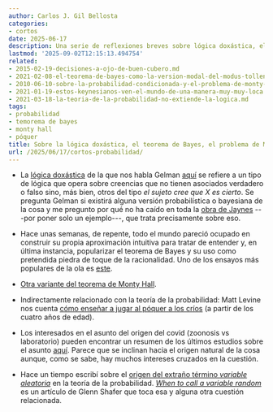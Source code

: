 ```yaml
---
author: Carlos J. Gil Bellosta
categories:
- cortos
date: 2025-06-17
description: Una serie de reflexiones breves sobre lógica doxástica, el teorema de Bayes y una curiosa variante del problema de Monty Hall y otros asuntos relacionados con la probabilidad.
lastmod: '2025-09-02T12:15:13.494754'
related:
- 2015-02-19-decisiones-a-ojo-de-buen-cubero.md
- 2021-02-08-el-teorema-de-bayes-como-la-version-modal-del-modus-tollens.md
- 2010-06-10-sobre-la-probabilidad-condicionada-y-el-problema-de-monty-hall.md
- 2021-01-19-estos-keynesianos-ven-el-mundo-de-una-manera-muy-muy-loca.md
- 2021-03-18-la-teoria-de-la-probabilidad-no-extiende-la-logica.md
tags:
- probabilidad
- temorema de bayes
- monty hall
- póquer
title: Sobre la lógica doxástica, el teorema de Bayes, el problema de Monty Hall y algunos asuntos más
url: /2025/06/17/cortos-probabilidad/
---
```


- La [lógica doxástica](https://es.wikipedia.org/wiki/L%C3%B3gica_dox%C3%A1stica) de la que nos habla Gelman [aquí](https://statmodeling.stat.columbia.edu/2025/04/18/doxastic-logic-a-model-of-beliefs/) se refiere a un tipo de lógica que opera sobre creencias que no tienen asociados verdadero o falso sino, más bien, otros del tipo _el sujeto cree que X es cierto_. Se pregunta Gelman si existirá alguna versión probabilística o bayesiana de la cosa y me pregunto por qué no ha caído en toda la [obra de Jaynes](https://datanalytics.com/tags/jaynes/) ---por poner solo un ejemplo---, que trata precisamente sobre eso.

- Hace unas semanas, de repente, todo el mundo pareció ocupado en construir su propia aproximación intuitiva para tratar de entender y, en última instancia, popularizar el teorema de Bayes y su uso como pretendida piedra de toque de la racionalidad. Uno de los ensayos más populares de la ola es [este](https://www.astralcodexten.com/p/bayes-for-everyone).

- [Otra variante del teorema de Monty Hall](https://statmodeling.stat.columbia.edu/2025/05/17/an-alternative-monty-hall-problem-as-with-the-usual-monty-hall-problem-just-set-it-up-as-a-probability-tree-and-it-all-works-out/).

- Indirectamente relacionado con la teoría de la probabilidad: Matt Levine nos cuenta [cómo enseñar a jugar al póquer a los críos](https://www.bloomberg.com/news/articles/2025-08-08/how-to-teach-your-kids-poker-with-one-card-at-age-four) (a partir de los cuatro años de edad).

- Los interesados en el asunto del origen del covid (zoonosis vs laboratorio) pueden encontrar un resumen de los últimos estudios sobre el asunto [aquí](https://statmodeling.stat.columbia.edu/2025/08/01/different-estimates-of-covid-origins-probabilities/). Parece que se inclinan hacia el origen natural de la cosa aunque, como se sabe, hay muchos intereses cruzados en la cuestión.

- Hace un tiempo escribí sobre el [origen del extraño término _variable aleatoria_](/2022/11/29/origen-termino-variable-aleatoria/) en la teoría de la probabilidad. [_When to call a variable random_](https://www.probabilityandfinance.com/articles/41.pdf) es un artículo de Glenn Shafer que toca esa y alguna otra cuestión relacionada.